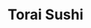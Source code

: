 ---
layout: place
title: "Torai Sushi"
permalink: /district-of-columbia/washington/torai-sushi.html
stateAbbr: DC
stateName: District of Columbia
cityName: Washington
seo:
  name: "Torai Sushi"
  type: Restaurant
  links: http://toraisushi.com/
description: "A menu specializing in Japanese ramen & comfort food, alongside sushi & poke bowls in a chill space. Torai Sushi serves delicious sushi in Washington, District of Columbia. Try fresh Japanese dishes for a great dining experience. Available for takeout, delivery, lunch, and dinner."
place_id: ChIJgbu76My5t4kR6JfRDDFyrqk
photos:
  - name: >-
      places/ChIJgbu76My5t4kR6JfRDDFyrqk/photos/AeeoHcKylEaso7Svj2_RUkzO-nw-tItYahn9uj5xARgWQ-FNpt5I547qzk0bjx4IyHVorMkeg2SJwMW2upsnkAzEAgIxT8VfvnCSiN5_MIoNzvUsqARqLdlCkF-jib91sbx0wE0QhgER9wAr8eBhwxGdQp8OOC1UyRx_QpdF6tg9120tc7rxnuGYP3eotm1pNGMo5LELhBoedpDrSItiUVp6iLeOeoVk9gJ8R92NtqlMRy2FDd9lDlm7hZEXocJhsQp0oE_YkLxDLAlWg8PcmElyOpG7L5lyBUX72OzGMEY3beHeTpN4s0kovN2eoH876LSNiRtgucxduaZscd5GiwyASCRxS0bvPNqBwlmfbXJtzZ1zlOp60TodBnucH8JgZ_hjtvgdohYBaEJF_FcBUr2GzsZr5Uoxuj4id2XN7bOBgpFzyInl
    widthPx: 4032
    heightPx: 3024
    authorAttributions:
      - displayName: Alberto Caeiro
        uri: https://maps.google.com/maps/contrib/106555752284197426819
        photoUri: >-
          https://lh3.googleusercontent.com/a-/ALV-UjVEYvDEhkkm5iA67de9h-Mq0NqU64Y0lr3BKhnNA2HgNoN6iD7B=s100-p-k-no-mo
    flagContentUri: >-
      https://www.google.com/local/imagery/report/?cb_client=maps_api_places.places_api&image_key=!1e10!2sCIHM0ogKEICAgICFm66_tgE&hl=en-US
    googleMapsUri: >-
      https://www.google.com/maps/place//data=!3m4!1e2!3m2!1sCIHM0ogKEICAgICFm66_tgE!2e10!4m2!3m1!1s0x89b7b9cce8bbbb81:0xa9ae72310cd197e8
  - name: >-
      places/ChIJgbu76My5t4kR6JfRDDFyrqk/photos/AeeoHcLA5Ztl1q2TcKiQW5sCB6kQYCH53AurlhTTN-PtMnFCj-oo4ir9gu0fNWd907Of3QZyPCopdAqPAh7a4U_FNhNyWqeLYWp2mML0hpCvaVlUKB1ZFDyj2UykVrlEO0unMqS49hESOFw6pjbmkxlAP5iDulCTKXjlrdHZ94bUVzjvQwhsKWgpUsxNpfimN5B5HYVHQIXOxEYXTDl26nigq3i1DnzhxmNYss_sJCfdx105ZETY2pIHYcPeCjf-KWf5uJVoynlEXRgXMqhzCBnbyPLi7SCNej5d02TknybkdyBWPQZof3dShR8OYk8u_aEqU_CnXncXt6r57YrxaPO7FsIjkBJafYA8VKdP9GRiYDrrZ-GuKntwkpEGEgkt6KhZop4Qe9nuo7wAIcNj_JPKkCZEGAm3EIrcLJtQj7FlwplkgWy1DWQ5QP9aE4NvPH3Q
    widthPx: 3072
    heightPx: 4080
    authorAttributions:
      - displayName: Wilson Wallace
        uri: https://maps.google.com/maps/contrib/111111715122168411289
        photoUri: >-
          https://lh3.googleusercontent.com/a/ACg8ocJBPvyD9jeLFp8GqvdNgK9KncYyeAZgjhB5JAsMFGH9IzhRWQ=s100-p-k-no-mo
    flagContentUri: >-
      https://www.google.com/local/imagery/report/?cb_client=maps_api_places.places_api&image_key=!1e10!2sCIABIhADycKzCRwc5mfU3JUAAfdq&hl=en-US
    googleMapsUri: >-
      https://www.google.com/maps/place//data=!3m4!1e2!3m2!1sCIABIhADycKzCRwc5mfU3JUAAfdq!2e10!4m2!3m1!1s0x89b7b9cce8bbbb81:0xa9ae72310cd197e8
  - name: >-
      places/ChIJgbu76My5t4kR6JfRDDFyrqk/photos/AeeoHcIH6k8WmQcuOoSaIT_RleqezZMN0kowoL7jkpLxLrtt69TqyocCpLRZIkyKyi7_ruPVjMNRhed_kc6QvOVW9yS0YX_VNSnyW7l9ygNNE320-Yu0jRn2TOJy_sXmpE7EiihDKQSLYWVhPkdCt1120_vZIjlsWE5Jq72zfliAxZ8nXZi6fe7zP1jTJpLR2D-f0s8RyjNwvHraLuyxTZGow56A7qjmETlve1dHwwX2MyCgSMYgfO5nY5TDXlq3i1-L2HiMrNChLeiNvLT5NFp2QyIJbPewX3u185Xrmg_yVHp6bQhdR4QJGLRFHKPoA6IPuLL9FF33bMNTdY7PWABDfNzezLQ4uOkxhocJI8fdyi2-23dmtecSLweFMXE25vBhnGn8qZhnR5l4aWw9vcpdkO3UZ_NvooZ6zELQ-GBkFiD3cQ
    widthPx: 3024
    heightPx: 4032
    authorAttributions:
      - displayName: Anna Louisa Soussi
        uri: https://maps.google.com/maps/contrib/111083455948203517063
        photoUri: >-
          https://lh3.googleusercontent.com/a-/ALV-UjUPVvU4Yl1A7D_R5pF7WijioUDE1FTUi19Edbnrzu_Iqvm3iNy0=s100-p-k-no-mo
    flagContentUri: >-
      https://www.google.com/local/imagery/report/?cb_client=maps_api_places.places_api&image_key=!1e10!2sCIHM0ogKEICAgIDb8uq8Mw&hl=en-US
    googleMapsUri: >-
      https://www.google.com/maps/place//data=!3m4!1e2!3m2!1sCIHM0ogKEICAgIDb8uq8Mw!2e10!4m2!3m1!1s0x89b7b9cce8bbbb81:0xa9ae72310cd197e8
  - name: >-
      places/ChIJgbu76My5t4kR6JfRDDFyrqk/photos/AeeoHcLLxv0NrZ-dH6DCCKsT4slS8jKQZrUJOm2x24NZtxHRI-0tA4PJ-peoJwqhL6bLrszllqpbepZvb88kX2gEy_j283a-VIn-qfmfxX_AHD3CJuA7YWHAKywPJLW_qqROyRi5W-wl0dbbBgpaPTRuzRh231Rrwwti4MDNah6Q6KCpi-CcVMy4q67HteT6GARgo0ASoh0ZDeDCAd_Iuf2OAxOMb7AJMzi09P7mIcf7gwHsr03npu1uGiXCKNd9rKmUunlblo4PeW-AA6edPZDtQwcJVqSlnprb8rQpTkRBElBPvLEuC2C8g9UTwdt-TQj-ShgUWbiRkI9QtVhxrShAssYjLWKVeChb5w4POMjIDjXvwL8PpM-ocznlaXSyI1ORBSle9FaDIAyFJguXMTXPJ9iDLNV800Fd9EekIC-TwpiQkleA
    widthPx: 4000
    heightPx: 1848
    authorAttributions:
      - displayName: Jason Phelan
        uri: https://maps.google.com/maps/contrib/102944829814261706738
        photoUri: >-
          https://lh3.googleusercontent.com/a-/ALV-UjXxiFdBtmosygRT2fefMwoAJfzaKeB2DVllfUaA5EcrxPpCmRohMw=s100-p-k-no-mo
    flagContentUri: >-
      https://www.google.com/local/imagery/report/?cb_client=maps_api_places.places_api&image_key=!1e10!2sCIHM0ogKEICAgICT-dL2zgE&hl=en-US
    googleMapsUri: >-
      https://www.google.com/maps/place//data=!3m4!1e2!3m2!1sCIHM0ogKEICAgICT-dL2zgE!2e10!4m2!3m1!1s0x89b7b9cce8bbbb81:0xa9ae72310cd197e8
  - name: >-
      places/ChIJgbu76My5t4kR6JfRDDFyrqk/photos/AeeoHcImhorPNeZbQeNPNCI9k0u7gWhG7OMy0EgQE1m3LLMlGfYua4pdbqXT7p3AGslV0uDDBBtuK8yIwMa5emH6dsN4ZNCTK3b_EPfis1gqZT0-3y-L8KMhC6cLibZW6dFSZe8j-koh3YOdkpFk64nkjSxRqm-SdTuTxdOQr_mIfAdlxTWwXXy-9KNfplpcpoLaL7Nc9DZoqlswiSvSUT4n1EDnCJGyqi760Zs4eWcg-QKjRC7NQrdAd060EP-L6JHZfFgR8an2JYgtg-oe14FP2KcHnzE_3g-YpXfzEYPoVCbLxzP21MtjrmS8KsDd8QWuHU2EkgH1hhofRRahROVfy72yfYaqYiuPu4rQ89-PFWEHFIj59S7_QT5ShgW3WON1wjETlifYSC6kz3gF9vIxVcUFbmgvm7UpdgQ8Q4UJtH-SJw
    widthPx: 4800
    heightPx: 3149
    authorAttributions:
      - displayName: Luis Alexander Olarte Camacho
        uri: https://maps.google.com/maps/contrib/110113083359978982699
        photoUri: >-
          https://lh3.googleusercontent.com/a-/ALV-UjXKTG6el8fzMvRuC2t-TwGMfYDKrSSaHL5gh19JFfmDGeW7etmS=s100-p-k-no-mo
    flagContentUri: >-
      https://www.google.com/local/imagery/report/?cb_client=maps_api_places.places_api&image_key=!1e10!2sCIHM0ogKEICAgID3zIDZGg&hl=en-US
    googleMapsUri: >-
      https://www.google.com/maps/place//data=!3m4!1e2!3m2!1sCIHM0ogKEICAgID3zIDZGg!2e10!4m2!3m1!1s0x89b7b9cce8bbbb81:0xa9ae72310cd197e8
  - name: >-
      places/ChIJgbu76My5t4kR6JfRDDFyrqk/photos/AeeoHcLcS51_q1Tpm4hzHcEnVLvZUgA7U1modwPDPgqlNQ994RmSZRA_D9Zu5glXJ2DE2zOru66hxmU2BpJcGUJIusfRPiBJPAXAxDG2yvURy7PiZl7Q1ypY07deZb33BZzY71CiipuqB1zQKU0uSLhENn35xjJsWD7ZAKgJEdS9cxX92ffmYhyQm4UThO3KAJQEZSjcjLMhYOXJuld0LKuPzbVd2VNjlvLVmQfh_iCGBn9sW-iaD0kzqvGWu_ydRihof9OMlrNWfUH3L2hmJ_DRsHDd2ALRMQyLfdpoddgpYDTUanhsY1xNLg9jRk1pF0aMmRd5SIRQXx2RQ2mF82x8oiHsGUWtm0HT_eLDFJPUvI1MUAfOeL95SQRdYuXO5wxTcMn5c-0sHEE0pPew3tk1a5zbIr5rxwgB-nnw2YcUQV_HqQ
    widthPx: 4032
    heightPx: 3024
    authorAttributions:
      - displayName: Isabella Eilf
        uri: https://maps.google.com/maps/contrib/107892877083833964160
        photoUri: >-
          https://lh3.googleusercontent.com/a-/ALV-UjVQ2jb0EOHBYFP4WeuFr8nWZMq43kv88SGa1ZOJT1ruijxanW1oLQ=s100-p-k-no-mo
    flagContentUri: >-
      https://www.google.com/local/imagery/report/?cb_client=maps_api_places.places_api&image_key=!1e10!2sCIHM0ogKEICAgIDX4pO5LQ&hl=en-US
    googleMapsUri: >-
      https://www.google.com/maps/place//data=!3m4!1e2!3m2!1sCIHM0ogKEICAgIDX4pO5LQ!2e10!4m2!3m1!1s0x89b7b9cce8bbbb81:0xa9ae72310cd197e8
  - name: >-
      places/ChIJgbu76My5t4kR6JfRDDFyrqk/photos/AeeoHcKig6oDd2Vz2HKhUZzbGnr5p2CEoT1QXm-UlRgVo0S56Al1y75VS00o2QZndBdVEqmrhFxOGI02wMuUEQPPod8un3ofcsFZG_YyyMjJL4NVZOBz_6-plWmdwagGJeWM60MLjs3wSh1xsQl4LLZEhvGzw9eX4rKTvYCLOFC1_6Qb9uy1Crdcnp2kOhn71B20kaOK7fOuuraYPb_p6edcTjaRLtUnrHSS13JK2CMavWh_wamJiOeh5R0DYpInYI9F5Ad4AexhS81yW2HBuN1lnNDeC_1fm0aP0Ym9WX62a6i-tZpmIoueSDIq7jH4SKDNyeQk_iG4Z4E0z9_kNOUh4SaOafEDLt1eVEyXUPo0KKvkQbf46iRYLBWHbzkcxtPi4Rj7gT7daSfIRx--3WQA-3Vv1cDPVVf-hd1KyG_nz1atyDGf
    widthPx: 3072
    heightPx: 4096
    authorAttributions:
      - displayName: Caitlin Kinsey
        uri: https://maps.google.com/maps/contrib/102936530407077558667
        photoUri: >-
          https://lh3.googleusercontent.com/a-/ALV-UjX92KkIS9OQbveSxmZWUNVjgZLBEAPT6IN7dbvjV4ih8m_3zsWI=s100-p-k-no-mo
    flagContentUri: >-
      https://www.google.com/local/imagery/report/?cb_client=maps_api_places.places_api&image_key=!1e10!2sCIHM0ogKEICAgIDKgM6DzgE&hl=en-US
    googleMapsUri: >-
      https://www.google.com/maps/place//data=!3m4!1e2!3m2!1sCIHM0ogKEICAgIDKgM6DzgE!2e10!4m2!3m1!1s0x89b7b9cce8bbbb81:0xa9ae72310cd197e8
  - name: >-
      places/ChIJgbu76My5t4kR6JfRDDFyrqk/photos/AeeoHcI9YZvEBzRucE1WPJ8a7Ra4MD0g_2Izm-pYLE0oYyAdVRoEA7I39TBhGNZvynnF7Jln2GHNiVIAFTyUT3GqcASvfHGh7sLm8oQkPrqws4UttfewuRmkLq3N4-4U0GTyxrmTPVE7kmGUNz7KgLXyFBDNjAcXlr4-xUQ_58gUmaIToeQCaok7vd8dAEbwSTEPUvlayhq032HKktkG0npRmRCwbQyVky0v_QrrgljH_YQt08gNFfOMGgTeTbd23a_FpgWGuykO3nJEPWwed78P36XmsetZ-Q02PVAPgO3D1Zp-soqKhf8G5kmjYO9fMiCNFyFY99av6wJ6ETmsHax-rkUS4c0cAOEMzcZWySOoG2Iu2tVp2HzfDxJOpGFGkkzXmD_A5pt5dmLRUYaDWZv9DESvkVGAlAxzVjrRq8JVMydC7s9d
    widthPx: 4000
    heightPx: 1848
    authorAttributions:
      - displayName: Jason Phelan
        uri: https://maps.google.com/maps/contrib/102944829814261706738
        photoUri: >-
          https://lh3.googleusercontent.com/a-/ALV-UjXxiFdBtmosygRT2fefMwoAJfzaKeB2DVllfUaA5EcrxPpCmRohMw=s100-p-k-no-mo
    flagContentUri: >-
      https://www.google.com/local/imagery/report/?cb_client=maps_api_places.places_api&image_key=!1e10!2sCIHM0ogKEICAgICT-dL2jgE&hl=en-US
    googleMapsUri: >-
      https://www.google.com/maps/place//data=!3m4!1e2!3m2!1sCIHM0ogKEICAgICT-dL2jgE!2e10!4m2!3m1!1s0x89b7b9cce8bbbb81:0xa9ae72310cd197e8
  - name: >-
      places/ChIJgbu76My5t4kR6JfRDDFyrqk/photos/AeeoHcImtKfQNOOD6sI96t265GaBVSWc4YD14QJCl-xJoFzgAswCdOJ0zRleoosZXf8xLCx2E0bU0juD57DYr6WyKKsjmCUOqzL1m4dGvSN-qk3U88bXwwYMJWuZM0sGTpXwAFO-hlKja2rUETZo9zWvr7FtDuZY-O78TFoBZ7zHZxcwPTXHf6P0dDdMUCRuuEcw0OSzm9CaJtlwN-ghRwB_q27aCnKiJ-fFD10Tr8mxKJDfgPb8eiNHlXmouywq21tay-XKbWx2__PiJS0WLPJSv7oI6_FnV3dMJwuGqVpM49G4tddK3oJBn23LR2SIcONsqsi-X4i3n3oaVbjnzbhBZs9b1y4f7V00zjfmPfU4l1hyLn7rsLyRRN30jAZ2-HZ_LwKlFiwB3Jrydixx-Vj7-dyS9wiEB5GAKqZo3V3WDzNJ5w
    widthPx: 3024
    heightPx: 4032
    authorAttributions:
      - displayName: Natalie Brown
        uri: https://maps.google.com/maps/contrib/109285118120573047817
        photoUri: >-
          https://lh3.googleusercontent.com/a-/ALV-UjWrh2VDZD7IxU9jVqMuwTaGSns7XHuEwvoNU0OLlTalc0dHD3fg=s100-p-k-no-mo
    flagContentUri: >-
      https://www.google.com/local/imagery/report/?cb_client=maps_api_places.places_api&image_key=!1e10!2sCIHM0ogKEICAgIDB-YiMXw&hl=en-US
    googleMapsUri: >-
      https://www.google.com/maps/place//data=!3m4!1e2!3m2!1sCIHM0ogKEICAgIDB-YiMXw!2e10!4m2!3m1!1s0x89b7b9cce8bbbb81:0xa9ae72310cd197e8
  - name: >-
      places/ChIJgbu76My5t4kR6JfRDDFyrqk/photos/AeeoHcJ_2IBiB-5ZHalXUKal6DTVCopg_h49vKtK3BnOsQcwbGwmdHwU3d3eQYS_vadMJPFt7rYS0-jjP4A6SErzxqXGOdW6-YiadgRbS-JWiuu3KDTBmMreCudH6AzHREZ979sOB-EFIhVe2BqMu80KNANuHi10t0MZG4QhrQUBNPBwNulCOqodfmAay2LHPLr3lKH9jT9UjaHvYoo3ai619pGwfuDOlIoVp49yVd0TU6xXqx_-ujJsiZkJoAYT9lU9FMWau46P2WotzKgkH8FaRbsIBcnsUo8np_qPYzSrNLxUkbRDQzQgUj2QrGMUlyRAHhR7SqeBMJxswPJm5tK2OjIaJItUe3rvUrqQtrf8_6qU31ttohuroNCzgqn1jopcW-gB8hBZUa-mQQKmCllmpzHXvbY6bXz_V04eGkgpYIIlS8WY
    widthPx: 2560
    heightPx: 1440
    authorAttributions:
      - displayName: S P (Nichelle)
        uri: https://maps.google.com/maps/contrib/105316268710756194506
        photoUri: >-
          https://lh3.googleusercontent.com/a-/ALV-UjWe1mskLE-rVv2hlBqQjyU2yYZT-VBPp2F0an3JK-QTZaOKlKrO-A=s100-p-k-no-mo
    flagContentUri: >-
      https://www.google.com/local/imagery/report/?cb_client=maps_api_places.places_api&image_key=!1e10!2sCIHM0ogKEICAgICe4M-mqQE&hl=en-US
    googleMapsUri: >-
      https://www.google.com/maps/place//data=!3m4!1e2!3m2!1sCIHM0ogKEICAgICe4M-mqQE!2e10!4m2!3m1!1s0x89b7b9cce8bbbb81:0xa9ae72310cd197e8
address: 751 8th St SE, Washington, DC 20003, USA
street: 751 8th St SE
city: Washington
state: DC
zip: '20003'
country: USA
neighborhood: Capitol Hill
latitude: '38.879579'
longitude: '-76.995207'
accessibility_options: null
business_status: OPERATIONAL
name: Torai Sushi
google_maps_links:
  directionsUri: >-
    https://www.google.com/maps/dir//''/data=!4m7!4m6!1m1!4e2!1m2!1m1!1s0x89b7b9cce8bbbb81:0xa9ae72310cd197e8!3e0
  placeUri: https://maps.google.com/?cid=12226835593351501800
  writeAReviewUri: >-
    https://www.google.com/maps/place//data=!4m3!3m2!1s0x89b7b9cce8bbbb81:0xa9ae72310cd197e8!12e1
  reviewsUri: >-
    https://www.google.com/maps/place//data=!4m4!3m3!1s0x89b7b9cce8bbbb81:0xa9ae72310cd197e8!9m1!1b1
  photosUri: >-
    https://www.google.com/maps/place//data=!4m3!3m2!1s0x89b7b9cce8bbbb81:0xa9ae72310cd197e8!10e5
primary_type: Sushi Restaurant
opening_hours:
  regular: null
  current: null
secondary_opening_hours:
  regular:
    weekdayDescriptions: null
    type: null
  current:
    weekdayDescriptions: null
    type: null
phone: (202) 525-2053
price_level: PRICE_LEVEL_INEXPENSIVE
price_range: $20 &ndash; $30
rating: '4.6'
rating_count: 0
website: http://toraisushi.com/
reviews:
  - name: >-
      places/ChIJgbu76My5t4kR6JfRDDFyrqk/reviews/ChZDSUhNMG9nS0VJQ0FnTUNna3FtZFhnEAE
    relativePublishTimeDescription: a month ago
    rating: 3
    text:
      text: >-
        This small, neighborhood sushi spot offers a pleasant, if somewhat cozy,
        dining experience.  The sushi is generally good, satisfying that craving
        for classic rolls, and they also offer a few more creative options that
        are worth exploring.  The intimate size of the restaurant contributes to
        a more exclusive and personal atmosphere, which some diners will
        appreciate. However, this also means that seating is very limited. The
        staff is consistently friendly and attentive, providing good service
        that enhances the overall dining experience.  If you're looking for a
        low-key, intimate sushi meal with good service, this place is a solid
        choice.
      languageCode: en
    originalText:
      text: >-
        This small, neighborhood sushi spot offers a pleasant, if somewhat cozy,
        dining experience.  The sushi is generally good, satisfying that craving
        for classic rolls, and they also offer a few more creative options that
        are worth exploring.  The intimate size of the restaurant contributes to
        a more exclusive and personal atmosphere, which some diners will
        appreciate. However, this also means that seating is very limited. The
        staff is consistently friendly and attentive, providing good service
        that enhances the overall dining experience.  If you're looking for a
        low-key, intimate sushi meal with good service, this place is a solid
        choice.
      languageCode: en
    authorAttribution:
      displayName: Dondré
      uri: https://www.google.com/maps/contrib/111668653171555853804/reviews
      photoUri: >-
        https://lh3.googleusercontent.com/a-/ALV-UjW-w_1-Jhw6f_me1OmnW2L5GUeCpABtsxFeFZVM1IOL6tQPGwbMvQ=s128-c0x00000000-cc-rp-mo-ba6
    publishTime: '2025-02-15T14:09:48.743742Z'
    flagContentUri: >-
      https://www.google.com/local/review/rap/report?postId=ChZDSUhNMG9nS0VJQ0FnTUNna3FtZFhnEAE&d=17924085&t=1
    googleMapsUri: >-
      https://www.google.com/maps/reviews/data=!4m6!14m5!1m4!2m3!1sChZDSUhNMG9nS0VJQ0FnTUNna3FtZFhnEAE!2m1!1s0x89b7b9cce8bbbb81:0xa9ae72310cd197e8
  - name: >-
      places/ChIJgbu76My5t4kR6JfRDDFyrqk/reviews/ChdDSUhNMG9nS0VJQ0FnSUQzeklEWnFnRRAB
    relativePublishTimeDescription: 5 months ago
    rating: 5
    text:
      text: >-
        I'm celebrating my girlfriend's birthday and I think this is one of the
        best sushi we've ever eaten in our life. The price is quite reasonable
        and we ended up feeling satisfied, happy and without any financial
        problems.
      languageCode: en
    originalText:
      text: >-
        I'm celebrating my girlfriend's birthday and I think this is one of the
        best sushi we've ever eaten in our life. The price is quite reasonable
        and we ended up feeling satisfied, happy and without any financial
        problems.
      languageCode: en
    authorAttribution:
      displayName: Luis Alexander Olarte Camacho
      uri: https://www.google.com/maps/contrib/110113083359978982699/reviews
      photoUri: >-
        https://lh3.googleusercontent.com/a-/ALV-UjXKTG6el8fzMvRuC2t-TwGMfYDKrSSaHL5gh19JFfmDGeW7etmS=s128-c0x00000000-cc-rp-mo-ba2
    publishTime: '2024-11-12T20:45:55.593568Z'
    flagContentUri: >-
      https://www.google.com/local/review/rap/report?postId=ChdDSUhNMG9nS0VJQ0FnSUQzeklEWnFnRRAB&d=17924085&t=1
    googleMapsUri: >-
      https://www.google.com/maps/reviews/data=!4m6!14m5!1m4!2m3!1sChdDSUhNMG9nS0VJQ0FnSUQzeklEWnFnRRAB!2m1!1s0x89b7b9cce8bbbb81:0xa9ae72310cd197e8
  - name: >-
      places/ChIJgbu76My5t4kR6JfRDDFyrqk/reviews/ChdDSUhNMG9nS0VJQ0FnTURRLThlMW1RRRAB
    relativePublishTimeDescription: a month ago
    rating: 4
    text:
      text: >-
        Reasonably priced sushi in a cozy spot across from the Marine barracks.
        QR code opens up to a menu but would need to come up to the point of
        sale to order.  I had the sashimi deluxe at $17.  Quite a bargain. Open
        paid street parking is available.
      languageCode: en
    originalText:
      text: >-
        Reasonably priced sushi in a cozy spot across from the Marine barracks.
        QR code opens up to a menu but would need to come up to the point of
        sale to order.  I had the sashimi deluxe at $17.  Quite a bargain. Open
        paid street parking is available.
      languageCode: en
    authorAttribution:
      displayName: Mark Benitez
      uri: https://www.google.com/maps/contrib/101289491934499109975/reviews
      photoUri: >-
        https://lh3.googleusercontent.com/a-/ALV-UjUniYWaZUqZWJZQP3YFmFbr145VnYOnBlf-RNQtTVyDnlNGArbJ=s128-c0x00000000-cc-rp-mo-ba4
    publishTime: '2025-03-14T18:53:13.750084Z'
    flagContentUri: >-
      https://www.google.com/local/review/rap/report?postId=ChdDSUhNMG9nS0VJQ0FnTURRLThlMW1RRRAB&d=17924085&t=1
    googleMapsUri: >-
      https://www.google.com/maps/reviews/data=!4m6!14m5!1m4!2m3!1sChdDSUhNMG9nS0VJQ0FnTURRLThlMW1RRRAB!2m1!1s0x89b7b9cce8bbbb81:0xa9ae72310cd197e8
  - name: >-
      places/ChIJgbu76My5t4kR6JfRDDFyrqk/reviews/ChdDSUhNMG9nS0VJQ0FnSUNULWRMMnRnRRAB
    relativePublishTimeDescription: 11 months ago
    rating: 5
    text:
      text: >-
        Excellent sushi 🍣😋👌. I wish I found this spot when I first got into
        Washington DC. We had lunch specials that were impressive in size,
        quality, taste, and the price was relatively inexpensive for what you
        got. It's a small spot seating only available for a handful of people
        (we sat at the bar due to only a few tables in the entire restaurant). I
        recommend this spot. The ramen was also excellent (large thick pieces of
        pork topping 👍). 6 stars in my book....
      languageCode: en
    originalText:
      text: >-
        Excellent sushi 🍣😋👌. I wish I found this spot when I first got into
        Washington DC. We had lunch specials that were impressive in size,
        quality, taste, and the price was relatively inexpensive for what you
        got. It's a small spot seating only available for a handful of people
        (we sat at the bar due to only a few tables in the entire restaurant). I
        recommend this spot. The ramen was also excellent (large thick pieces of
        pork topping 👍). 6 stars in my book....
      languageCode: en
    authorAttribution:
      displayName: Jason Phelan
      uri: https://www.google.com/maps/contrib/102944829814261706738/reviews
      photoUri: >-
        https://lh3.googleusercontent.com/a-/ALV-UjXxiFdBtmosygRT2fefMwoAJfzaKeB2DVllfUaA5EcrxPpCmRohMw=s128-c0x00000000-cc-rp-mo-ba5
    publishTime: '2024-05-16T21:01:19.895560Z'
    flagContentUri: >-
      https://www.google.com/local/review/rap/report?postId=ChdDSUhNMG9nS0VJQ0FnSUNULWRMMnRnRRAB&d=17924085&t=1
    googleMapsUri: >-
      https://www.google.com/maps/reviews/data=!4m6!14m5!1m4!2m3!1sChdDSUhNMG9nS0VJQ0FnSUNULWRMMnRnRRAB!2m1!1s0x89b7b9cce8bbbb81:0xa9ae72310cd197e8
  - name: >-
      places/ChIJgbu76My5t4kR6JfRDDFyrqk/reviews/ChZDSUhNMG9nS0VJQ0FnTUNRai1ELU93EAE
    relativePublishTimeDescription: a month ago
    rating: 3
    text:
      text: >-
        I ordered two rolls. One of which had Wasabi sauce. I specified no
        Wasabi or Wasabi sauce in my order. After picking up my order I noted
        the receipt said no Wasabi. But in my plate not only was there Wasabi
        but also Wasabi sauce in my roll.


        I called to rectify the situation and was meet with a women who
        overtalked me repeating the same phrase "no wasabi". Seemingly like she
        didn't understand what I was saying, even though I've been going to this
        establishment for over a year. And she knows exactly what i was
        vocalizing.


        Accountability is not a large request. But the lack of even
        acknowledging the mistake is unacceptable. Beware if you have allergies
        as notes are not taken seriously and they probably won't admit to any
        mistakes on their end.
      languageCode: en
    originalText:
      text: >-
        I ordered two rolls. One of which had Wasabi sauce. I specified no
        Wasabi or Wasabi sauce in my order. After picking up my order I noted
        the receipt said no Wasabi. But in my plate not only was there Wasabi
        but also Wasabi sauce in my roll.


        I called to rectify the situation and was meet with a women who
        overtalked me repeating the same phrase "no wasabi". Seemingly like she
        didn't understand what I was saying, even though I've been going to this
        establishment for over a year. And she knows exactly what i was
        vocalizing.


        Accountability is not a large request. But the lack of even
        acknowledging the mistake is unacceptable. Beware if you have allergies
        as notes are not taken seriously and they probably won't admit to any
        mistakes on their end.
      languageCode: en
    authorAttribution:
      displayName: Dezanae Boston
      uri: https://www.google.com/maps/contrib/105847597600889540584/reviews
      photoUri: >-
        https://lh3.googleusercontent.com/a/ACg8ocIh8ES-GDM-9os1hPT2SdkTR8FmDBvRA5kz79rGNMhJpz7woA=s128-c0x00000000-cc-rp-mo
    publishTime: '2025-03-08T00:54:15.391643Z'
    flagContentUri: >-
      https://www.google.com/local/review/rap/report?postId=ChZDSUhNMG9nS0VJQ0FnTUNRai1ELU93EAE&d=17924085&t=1
    googleMapsUri: >-
      https://www.google.com/maps/reviews/data=!4m6!14m5!1m4!2m3!1sChZDSUhNMG9nS0VJQ0FnTUNRai1ELU93EAE!2m1!1s0x89b7b9cce8bbbb81:0xa9ae72310cd197e8
parking_options:
  freeStreetParking: true
  paidStreetParking: true
  valetParking: false
payment_options:
  acceptsCreditCards: true
  acceptsDebitCards: true
  acceptsCashOnly: false
  acceptsNfc: true
allow_dogs: null
curbside_pickup: null
delivery: true
dine_in: true
good_for_children: null
good_for_groups: null
good_for_sports: null
live_music: false
menu_for_children: false
outdoor_seating: null
reservable: null
restroom: true
serves_beer: true
serves_breakfast: false
serves_brunch: false
serves_cocktails: null
serves_coffee: false
serves_dinner: true
serves_dessert: true
serves_lunch: true
serves_vegetarian_food: true
serves_wine: true
takeout: true
summary: >-
  A menu specializing in Japanese ramen & comfort food, alongside sushi & poke
  bowls in a chill space.

---